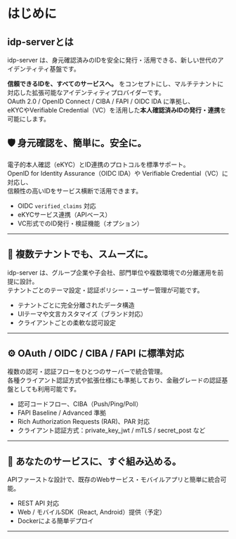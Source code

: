 # はじめに

## idp-serverとは

idp-server は、身元確認済みのIDを安全に発行・活用できる、新しい世代のアイデンティティ基盤です。

**信頼できるIDを、すべてのサービスへ。** をコンセプトにし、マルチテナントに対応した拡張可能なアイデンティティプロバイダーです。  
OAuth 2.0 / OpenID Connect / CIBA / FAPI / OIDC IDA に準拠し、  
eKYCやVerifiable Credential（VC）を活用した**本人確認済みIDの発行・連携**を可能にします。


## 🛡️ 身元確認を、簡単に。安全に。

電子的本人確認（eKYC）とID連携のプロトコルを標準サポート。  
OpenID for Identity Assurance（OIDC IDA）や Verifiable Credential（VC）に対応し、  
信頼性の高いIDをサービス横断で活用できます。

- OIDC `verified_claims` 対応
- eKYCサービス連携（APIベース）
- VC形式でのID発行・検証機能（オプション）

---

## 🏢 複数テナントでも、スムーズに。

idp-server は、グループ企業や子会社、部門単位や複数環境での分離運用を前提に設計。  
テナントごとのテーマ設定・認証ポリシー・ユーザー管理が可能です。

- テナントごとに完全分離されたデータ構造
- UIテーマや文言カスタマイズ（ブランド対応）
- クライアントごとの柔軟な認可設定

---

## ⚙️ OAuth / OIDC / CIBA / FAPI に標準対応

複数の認可・認証フローをひとつのサーバーで統合管理。  
各種クライアント認証方式や拡張仕様にも準拠しており、金融グレードの認証基盤としても利用可能です。

- 認可コードフロー、CIBA（Push/Ping/Poll）
- FAPI Baseline / Advanced 準拠
- Rich Authorization Requests (RAR)、PAR 対応
- クライアント認証方式：private_key_jwt / mTLS / secret_post など

---

## 🔌 あなたのサービスに、すぐ組み込める。

APIファーストな設計で、既存のWebサービス・モバイルアプリと簡単に統合可能。  

- REST API 対応
- Web / モバイルSDK（React, Android）提供（予定）
- Dockerによる簡単デプロイ

---

